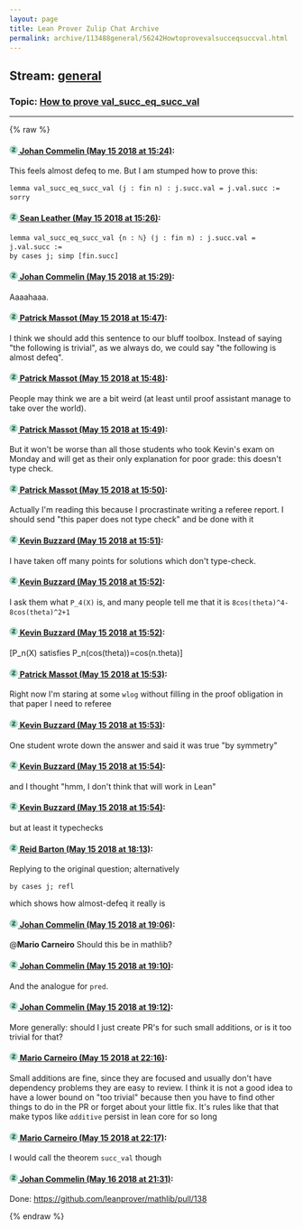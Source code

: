 ```yaml
---
layout: page
title: Lean Prover Zulip Chat Archive 
permalink: archive/113488general/56242Howtoprovevalsucceqsuccval.html
---
```


## Stream: [general](index.html)
### Topic: [How to prove val_succ_eq_succ_val](56242Howtoprovevalsucceqsuccval.html)

---


{% raw %}
#### [![Click to go to Zulip](../../assets/img/zulip2.png) Johan Commelin (May 15 2018 at 15:24)](https://leanprover.zulipchat.com/#narrow/stream/113488-general/topic/How%20to%20prove%20val_succ_eq_succ_val/near/126591309):
This feels almost defeq to me. But I am stumped how to prove this:
```lean
lemma val_succ_eq_succ_val (j : fin n) : j.succ.val = j.val.succ := sorry
```

#### [![Click to go to Zulip](../../assets/img/zulip2.png) Sean Leather (May 15 2018 at 15:26)](https://leanprover.zulipchat.com/#narrow/stream/113488-general/topic/How%20to%20prove%20val_succ_eq_succ_val/near/126591395):
```lean
lemma val_succ_eq_succ_val {n : ℕ} (j : fin n) : j.succ.val = j.val.succ :=
by cases j; simp [fin.succ]
```

#### [![Click to go to Zulip](../../assets/img/zulip2.png) Johan Commelin (May 15 2018 at 15:29)](https://leanprover.zulipchat.com/#narrow/stream/113488-general/topic/How%20to%20prove%20val_succ_eq_succ_val/near/126591498):
Aaaahaaa.

#### [![Click to go to Zulip](../../assets/img/zulip2.png) Patrick Massot (May 15 2018 at 15:47)](https://leanprover.zulipchat.com/#narrow/stream/113488-general/topic/How%20to%20prove%20val_succ_eq_succ_val/near/126592224):
I think we should add this sentence to our bluff toolbox. Instead of saying "the following is trivial", as we always do, we could say "the following is almost defeq".

#### [![Click to go to Zulip](../../assets/img/zulip2.png) Patrick Massot (May 15 2018 at 15:48)](https://leanprover.zulipchat.com/#narrow/stream/113488-general/topic/How%20to%20prove%20val_succ_eq_succ_val/near/126592283):
People may think we are a bit weird (at least until proof assistant manage to take over the world).

#### [![Click to go to Zulip](../../assets/img/zulip2.png) Patrick Massot (May 15 2018 at 15:49)](https://leanprover.zulipchat.com/#narrow/stream/113488-general/topic/How%20to%20prove%20val_succ_eq_succ_val/near/126592313):
But it won't be worse than all those students who took Kevin's exam on Monday and will get as their only explanation for poor grade: this doesn't type check.

#### [![Click to go to Zulip](../../assets/img/zulip2.png) Patrick Massot (May 15 2018 at 15:50)](https://leanprover.zulipchat.com/#narrow/stream/113488-general/topic/How%20to%20prove%20val_succ_eq_succ_val/near/126592377):
Actually I'm reading this because I procrastinate writing a referee report. I should send "this paper does not type check" and be done with it

#### [![Click to go to Zulip](../../assets/img/zulip2.png) Kevin Buzzard (May 15 2018 at 15:51)](https://leanprover.zulipchat.com/#narrow/stream/113488-general/topic/How%20to%20prove%20val_succ_eq_succ_val/near/126592408):
I have taken off many points for solutions which don't type-check.

#### [![Click to go to Zulip](../../assets/img/zulip2.png) Kevin Buzzard (May 15 2018 at 15:52)](https://leanprover.zulipchat.com/#narrow/stream/113488-general/topic/How%20to%20prove%20val_succ_eq_succ_val/near/126592466):
I ask them what `P_4(X)` is, and many people tell me that it is `8cos(theta)^4-8cos(theta)^2+1`

#### [![Click to go to Zulip](../../assets/img/zulip2.png) Kevin Buzzard (May 15 2018 at 15:52)](https://leanprover.zulipchat.com/#narrow/stream/113488-general/topic/How%20to%20prove%20val_succ_eq_succ_val/near/126592475):
[P_n(X) satisfies P_n(cos(theta))=cos(n.theta)]

#### [![Click to go to Zulip](../../assets/img/zulip2.png) Patrick Massot (May 15 2018 at 15:53)](https://leanprover.zulipchat.com/#narrow/stream/113488-general/topic/How%20to%20prove%20val_succ_eq_succ_val/near/126592507):
Right now I'm staring at some `wlog` without filling in the proof obligation in that paper I need to referee

#### [![Click to go to Zulip](../../assets/img/zulip2.png) Kevin Buzzard (May 15 2018 at 15:53)](https://leanprover.zulipchat.com/#narrow/stream/113488-general/topic/How%20to%20prove%20val_succ_eq_succ_val/near/126592537):
One student wrote down the answer and said it was true "by symmetry"

#### [![Click to go to Zulip](../../assets/img/zulip2.png) Kevin Buzzard (May 15 2018 at 15:54)](https://leanprover.zulipchat.com/#narrow/stream/113488-general/topic/How%20to%20prove%20val_succ_eq_succ_val/near/126592577):
and I thought "hmm, I don't think that will work in Lean"

#### [![Click to go to Zulip](../../assets/img/zulip2.png) Kevin Buzzard (May 15 2018 at 15:54)](https://leanprover.zulipchat.com/#narrow/stream/113488-general/topic/How%20to%20prove%20val_succ_eq_succ_val/near/126592579):
but at least it typechecks

#### [![Click to go to Zulip](../../assets/img/zulip2.png) Reid Barton (May 15 2018 at 18:13)](https://leanprover.zulipchat.com/#narrow/stream/113488-general/topic/How%20to%20prove%20val_succ_eq_succ_val/near/126599292):
Replying to the original question; alternatively
```lean
by cases j; refl
```
which shows how almost-defeq it really is

#### [![Click to go to Zulip](../../assets/img/zulip2.png) Johan Commelin (May 15 2018 at 19:06)](https://leanprover.zulipchat.com/#narrow/stream/113488-general/topic/How%20to%20prove%20val_succ_eq_succ_val/near/126601422):
@**Mario Carneiro** Should this be in mathlib?

#### [![Click to go to Zulip](../../assets/img/zulip2.png) Johan Commelin (May 15 2018 at 19:10)](https://leanprover.zulipchat.com/#narrow/stream/113488-general/topic/How%20to%20prove%20val_succ_eq_succ_val/near/126601623):
And the analogue for `pred`.

#### [![Click to go to Zulip](../../assets/img/zulip2.png) Johan Commelin (May 15 2018 at 19:12)](https://leanprover.zulipchat.com/#narrow/stream/113488-general/topic/How%20to%20prove%20val_succ_eq_succ_val/near/126601692):
More generally: should I just create PR's for such small additions, or is it too trivial for that?

#### [![Click to go to Zulip](../../assets/img/zulip2.png) Mario Carneiro (May 15 2018 at 22:16)](https://leanprover.zulipchat.com/#narrow/stream/113488-general/topic/How%20to%20prove%20val_succ_eq_succ_val/near/126610125):
Small additions are fine, since they are focused and usually don't have dependency problems they are easy to review. I think it is not a good idea to have a lower bound on "too trivial" because then you have to find other things to do in the PR or forget about your little fix. It's rules like that that make typos like `αdditive` persist in lean core for so long

#### [![Click to go to Zulip](../../assets/img/zulip2.png) Mario Carneiro (May 15 2018 at 22:17)](https://leanprover.zulipchat.com/#narrow/stream/113488-general/topic/How%20to%20prove%20val_succ_eq_succ_val/near/126610143):
I would call the theorem `succ_val` though

#### [![Click to go to Zulip](../../assets/img/zulip2.png) Johan Commelin (May 16 2018 at 21:31)](https://leanprover.zulipchat.com/#narrow/stream/113488-general/topic/How%20to%20prove%20val_succ_eq_succ_val/near/126660987):
Done: https://github.com/leanprover/mathlib/pull/138


{% endraw %}

